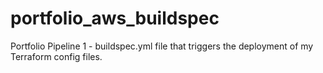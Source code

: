 # portfolio_aws_buildspec
Portfolio Pipeline 1 - buildspec.yml file that triggers the deployment of my Terraform config files.

